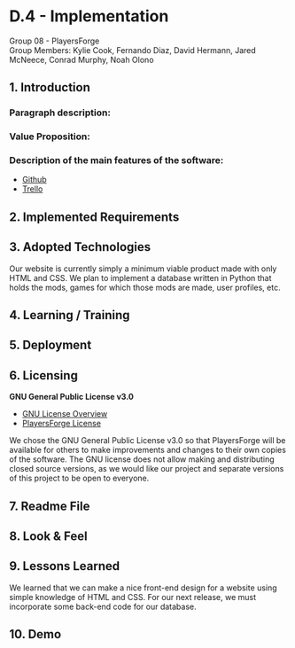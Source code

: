 # D.4 - Implementation

Group 08 - PlayersForge\
Group Members: Kylie Cook, Fernando Diaz, David Hermann, Jared McNeece, Conrad Murphy, Noah Olono

## 1. Introduction
### Paragraph description:
### Value Proposition:
### Description of the main features of the software:

- [Github](https://github.com/KylieNCook/players-forge)
- [Trello](https://trello.com/cs3864)

## 2. Implemented Requirements

## 3. Adopted Technologies

Our website is currently simply a minimum viable product made with only HTML and CSS. We plan to implement a database written in Python that holds the mods, games for which those mods are made, user profiles, etc.

## 4. Learning / Training

## 5. Deployment

## 6. Licensing

**GNU General Public License v3.0**

- [GNU License Overview](https://choosealicense.com/licenses/gpl-3.0/)
- [PlayersForge License](https://github.com/KylieNCook/players-forge/tree/main/LICENSE.md)

We chose the GNU General Public License v3.0 so that PlayersForge will be available for others to make improvements and changes to their own copies of the software. The GNU license does not allow making and distributing closed source versions, as we would like our project and separate versions of this project to be open to everyone. 

## 7. Readme File

## 8. Look & Feel

## 9. Lessons Learned
We learned that we can make a nice front-end design for a website using simple knowledge of HTML and CSS. For our next release, we must incorporate some back-end code for our database.

## 10. Demo
